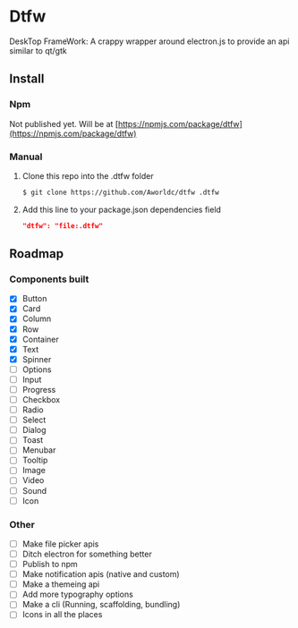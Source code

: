 # Dtfw
DeskTop FrameWork: A crappy wrapper around electron.js to provide an api similar to qt/gtk

## Install
### Npm
Not published yet. Will be at [https://npmjs.com/package/dtfw](https://npmjs.com/package/dtfw)
### Manual
1. Clone this repo into the .dtfw folder
   ```bash
   $ git clone https://github.com/Aworldc/dtfw .dtfw
   ```
2. Add this line to your package.json dependencies field
   ```json
   "dtfw": "file:.dtfw"
   ```

## Roadmap
### Components built
- [x] Button
- [x] Card
- [x] Column
- [x] Row
- [x] Container
- [x] Text
- [x] Spinner
- [ ] Options
- [ ] Input
- [ ] Progress
- [ ] Checkbox
- [ ] Radio
- [ ] Select
- [ ] Dialog
- [ ] Toast
- [ ] Menubar
- [ ] Tooltip
- [ ] Image
- [ ] Video
- [ ] Sound
- [ ] Icon
### Other
- [ ] Make file picker apis
- [ ] Ditch electron for something better
- [ ] Publish to npm
- [ ] Make notification apis (native and custom)
- [ ] Make a themeing api
- [ ] Add more typography options
- [ ] Make a cli (Running, scaffolding, bundling)
- [ ] Icons in all the places
